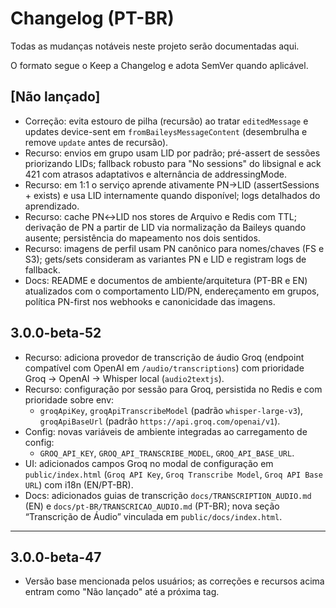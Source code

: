 # Changelog (PT-BR)

Todas as mudanças notáveis neste projeto serão documentadas aqui.

O formato segue o Keep a Changelog e adota SemVer quando aplicável.

## [Não lançado]

- Correção: evita estouro de pilha (recursão) ao tratar `editedMessage` e updates device-sent em `fromBaileysMessageContent` (desembrulha e remove `update` antes de recursão).
- Recurso: envios em grupo usam LID por padrão; pré-assert de sessões priorizando LIDs; fallback robusto para "No sessions" do libsignal e ack 421 com atrasos adaptativos e alternância de addressingMode.
- Recurso: em 1:1 o serviço aprende ativamente PN→LID (assertSessions + exists) e usa LID internamente quando disponível; logs detalhados do aprendizado.
- Recurso: cache PN↔LID nos stores de Arquivo e Redis com TTL; derivação de PN a partir de LID via normalização da Baileys quando ausente; persistência do mapeamento nos dois sentidos.
- Recurso: imagens de perfil usam PN canônico para nomes/chaves (FS e S3); gets/sets consideram as variantes PN e LID e registram logs de fallback.
- Docs: README e documentos de ambiente/arquitetura (PT-BR e EN) atualizados com o comportamento LID/PN, endereçamento em grupos, política PN-first nos webhooks e canonicidade das imagens.

## 3.0.0-beta-52

- Recurso: adiciona provedor de transcrição de áudio Groq (endpoint compatível com OpenAI em `/audio/transcriptions`) com prioridade Groq → OpenAI → Whisper local (`audio2textjs`).
- Recurso: configuração por sessão para Groq, persistida no Redis e com prioridade sobre env:
  - `groqApiKey`, `groqApiTranscribeModel` (padrão `whisper-large-v3`), `groqApiBaseUrl` (padrão `https://api.groq.com/openai/v1`).
- Config: novas variáveis de ambiente integradas ao carregamento de config:
  - `GROQ_API_KEY`, `GROQ_API_TRANSCRIBE_MODEL`, `GROQ_API_BASE_URL`.
- UI: adicionados campos Groq no modal de configuração em `public/index.html` (`Groq API Key`, `Groq Transcribe Model`, `Groq API Base URL`) com i18n (EN/PT-BR).
- Docs: adicionados guias de transcrição `docs/TRANSCRIPTION_AUDIO.md` (EN) e `docs/pt-BR/TRANSCRICAO_AUDIO.md` (PT-BR); nova seção “Transcrição de Áudio” vinculada em `public/docs/index.html`.

---

## 3.0.0-beta-47

- Versão base mencionada pelos usuários; as correções e recursos acima entram como "Não lançado" até a próxima tag.

